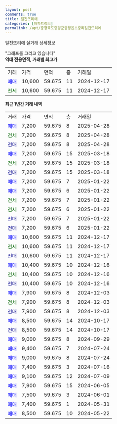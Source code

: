 ```yaml
---
layout: post
comments: true
title: 일진뜨리에
categories: [아파트정보]
permalink: /apt/충청북도증평군증평읍초중리일진뜨리에
---
```


일진뜨리에 실거래 상세정보

<script type="text/javascript">
  google.charts.load('current', {'packages':['line', 'corechart']});
  google.charts.setOnLoadCallback(drawChart);

  function drawChart() {
    var data = new google.visualization.DataTable();
    data.addColumn('date', '거래일');
    data.addColumn('number', "매매");
    data.addColumn('number', "전세");
    data.addColumn('number', "전매");

    data.addRows([[new Date(Date.parse("2025-04-28")), 7200, null, null], [new Date(Date.parse("2025-04-28")), null, 7200, null], [new Date(Date.parse("2025-04-28")), null, null, 7200], [new Date(Date.parse("2025-03-18")), 7200, null, null], [new Date(Date.parse("2025-03-18")), null, 7200, null], [new Date(Date.parse("2025-03-18")), null, null, 7200], [new Date(Date.parse("2025-01-22")), 7200, null, null], [new Date(Date.parse("2025-01-22")), 7200, null, null], [new Date(Date.parse("2025-01-22")), null, 7200, null], [new Date(Date.parse("2025-01-22")), null, 7200, null], [new Date(Date.parse("2025-01-22")), null, null, 7200], [new Date(Date.parse("2025-01-22")), null, null, 7200], [new Date(Date.parse("2024-12-17")), 10600, null, null], [new Date(Date.parse("2024-12-17")), null, 10600, null], [new Date(Date.parse("2024-12-17")), null, null, 10600], [new Date(Date.parse("2024-12-16")), 10400, null, null], [new Date(Date.parse("2024-12-16")), null, 10400, null], [new Date(Date.parse("2024-12-16")), null, null, 10400], [new Date(Date.parse("2024-12-03")), 7900, null, null], [new Date(Date.parse("2024-12-03")), null, 7900, null], [new Date(Date.parse("2024-12-03")), null, null, 7900], [new Date(Date.parse("2024-10-17")), 8500, null, null], [new Date(Date.parse("2024-10-17")), null, null, 8500], [new Date(Date.parse("2024-09-29")), 9000, null, null], [new Date(Date.parse("2024-07-24")), 9400, null, null], [new Date(Date.parse("2024-07-24")), 9000, null, null], [new Date(Date.parse("2024-07-16")), 7400, null, null], [new Date(Date.parse("2024-07-09")), 9100, null, null], [new Date(Date.parse("2024-06-05")), 7900, null, null], [new Date(Date.parse("2024-06-01")), 7500, null, null], [new Date(Date.parse("2024-05-31")), 7400, null, null], [new Date(Date.parse("2024-05-22")), 8500, null, null]]);

    var options = {
      hAxis: {
        format: 'yyyy/MM/dd'
      },    
      lineWidth: 0,
      pointsVisible: true,    
      title: '최근 1년간 유형별 실거래가 분포',
      legend: { position: 'bottom' }
    };

    var formatter = new google.visualization.NumberFormat({pattern:'###,###'} );
    formatter.format(data, 1);
    formatter.format(data, 2);
    
    setTimeout(function() {
        var chart = new google.visualization.LineChart(document.getElementById('columnchart_material'));
        chart.draw(data, (options));
        document.getElementById('loading').style.display = 'none';
    }, 200);
  }
</script>


<div id="loading" style="z-index:20; display: block; margin-left: 0px">"그래프를 그리고 있습니다"</div>
<div id="columnchart_material" style="width: 95%; margin-left: 0px; display: block"></div>
<!-- contents start -->
<b>역대 전용면적, 거래별 최고가</b>
<table class="sortable">
    <tr>
      <td>거래</td>
      <td>가격</td>
      <td>면적</td>
      <td>층</td>
      <td>거래일</td>
    </tr>
        <tr>
          <td><a style="color: blue">매매</a></td>
          <td>10,600</td>
          <td>59.675</td>
          <td>11</td>
          <td>2024-12-17</td>
        </tr>        
        <tr>
              <td><a style="color: darkgreen">전세</a></td>
              <td>10,600</td>
              <td>59.675</td>
              <td>11</td>
              <td>2024-12-17</td>
            </tr>        
    
</table>

<b>최근 1년간 거래 내역</b>

<table class="sortable">
    <tr>
      <td>거래</td>
      <td>가격</td>
      <td>면적</td>
      <td>층</td>
      <td>거래일</td>
    </tr>
    <tr>
      <td><a style="color: blue">매매</a></td>
      <td>7,200</td>
      <td>59.675</td>
      <td>8</td>
      <td>2025-04-28</td>
    </tr>          <tr>
      <td><a style="color: darkgreen">전세</a></td>
      <td>7,200</td>
      <td>59.675</td>
      <td>8</td>
      <td>2025-04-28</td>
    </tr>          <tr>
      <td><a style="color: darkblue">전매</a></td>
      <td>7,200</td>
      <td>59.675</td>
      <td>8</td>
      <td>2025-04-28</td>
    </tr>          <tr>
      <td><a style="color: blue">매매</a></td>
      <td>7,200</td>
      <td>59.675</td>
      <td>15</td>
      <td>2025-03-18</td>
    </tr>          <tr>
      <td><a style="color: darkgreen">전세</a></td>
      <td>7,200</td>
      <td>59.675</td>
      <td>15</td>
      <td>2025-03-18</td>
    </tr>          <tr>
      <td><a style="color: darkblue">전매</a></td>
      <td>7,200</td>
      <td>59.675</td>
      <td>15</td>
      <td>2025-03-18</td>
    </tr>          <tr>
      <td><a style="color: blue">매매</a></td>
      <td>7,200</td>
      <td>59.675</td>
      <td>7</td>
      <td>2025-01-22</td>
    </tr>          <tr>
      <td><a style="color: blue">매매</a></td>
      <td>7,200</td>
      <td>59.675</td>
      <td>6</td>
      <td>2025-01-22</td>
    </tr>          <tr>
      <td><a style="color: darkgreen">전세</a></td>
      <td>7,200</td>
      <td>59.675</td>
      <td>7</td>
      <td>2025-01-22</td>
    </tr>          <tr>
      <td><a style="color: darkgreen">전세</a></td>
      <td>7,200</td>
      <td>59.675</td>
      <td>6</td>
      <td>2025-01-22</td>
    </tr>          <tr>
      <td><a style="color: darkblue">전매</a></td>
      <td>7,200</td>
      <td>59.675</td>
      <td>7</td>
      <td>2025-01-22</td>
    </tr>          <tr>
      <td><a style="color: darkblue">전매</a></td>
      <td>7,200</td>
      <td>59.675</td>
      <td>6</td>
      <td>2025-01-22</td>
    </tr>          <tr>
      <td><a style="color: blue">매매</a></td>
      <td>10,600</td>
      <td>59.675</td>
      <td>11</td>
      <td>2024-12-17</td>
    </tr>          <tr>
      <td><a style="color: darkgreen">전세</a></td>
      <td>10,600</td>
      <td>59.675</td>
      <td>11</td>
      <td>2024-12-17</td>
    </tr>          <tr>
      <td><a style="color: darkblue">전매</a></td>
      <td>10,600</td>
      <td>59.675</td>
      <td>11</td>
      <td>2024-12-17</td>
    </tr>          <tr>
      <td><a style="color: blue">매매</a></td>
      <td>10,400</td>
      <td>59.675</td>
      <td>10</td>
      <td>2024-12-16</td>
    </tr>          <tr>
      <td><a style="color: darkgreen">전세</a></td>
      <td>10,400</td>
      <td>59.675</td>
      <td>10</td>
      <td>2024-12-16</td>
    </tr>          <tr>
      <td><a style="color: darkblue">전매</a></td>
      <td>10,400</td>
      <td>59.675</td>
      <td>10</td>
      <td>2024-12-16</td>
    </tr>          <tr>
      <td><a style="color: blue">매매</a></td>
      <td>7,900</td>
      <td>59.675</td>
      <td>8</td>
      <td>2024-12-03</td>
    </tr>          <tr>
      <td><a style="color: darkgreen">전세</a></td>
      <td>7,900</td>
      <td>59.675</td>
      <td>8</td>
      <td>2024-12-03</td>
    </tr>          <tr>
      <td><a style="color: darkblue">전매</a></td>
      <td>7,900</td>
      <td>59.675</td>
      <td>8</td>
      <td>2024-12-03</td>
    </tr>          <tr>
      <td><a style="color: blue">매매</a></td>
      <td>8,500</td>
      <td>59.675</td>
      <td>14</td>
      <td>2024-10-17</td>
    </tr>          <tr>
      <td><a style="color: darkblue">전매</a></td>
      <td>8,500</td>
      <td>59.675</td>
      <td>14</td>
      <td>2024-10-17</td>
    </tr>          <tr>
      <td><a style="color: blue">매매</a></td>
      <td>9,000</td>
      <td>59.675</td>
      <td>8</td>
      <td>2024-09-29</td>
    </tr>          <tr>
      <td><a style="color: blue">매매</a></td>
      <td>9,400</td>
      <td>59.675</td>
      <td>7</td>
      <td>2024-07-24</td>
    </tr>          <tr>
      <td><a style="color: blue">매매</a></td>
      <td>9,000</td>
      <td>59.675</td>
      <td>8</td>
      <td>2024-07-24</td>
    </tr>          <tr>
      <td><a style="color: blue">매매</a></td>
      <td>7,400</td>
      <td>59.675</td>
      <td>3</td>
      <td>2024-07-16</td>
    </tr>          <tr>
      <td><a style="color: blue">매매</a></td>
      <td>9,100</td>
      <td>59.675</td>
      <td>12</td>
      <td>2024-07-09</td>
    </tr>          <tr>
      <td><a style="color: blue">매매</a></td>
      <td>7,900</td>
      <td>59.675</td>
      <td>15</td>
      <td>2024-06-05</td>
    </tr>          <tr>
      <td><a style="color: blue">매매</a></td>
      <td>7,500</td>
      <td>59.675</td>
      <td>3</td>
      <td>2024-06-01</td>
    </tr>          <tr>
      <td><a style="color: blue">매매</a></td>
      <td>7,400</td>
      <td>59.675</td>
      <td>1</td>
      <td>2024-05-31</td>
    </tr>          <tr>
      <td><a style="color: blue">매매</a></td>
      <td>8,500</td>
      <td>59.675</td>
      <td>10</td>
      <td>2024-05-22</td>
    </tr>      </table>
<!-- contents end -->    


